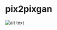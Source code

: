 # pix2pixgan
![alt text]([http://url/to/img.png](https://ustccoder.github.io/images/Generative_adversarial/pix2pix.png))
